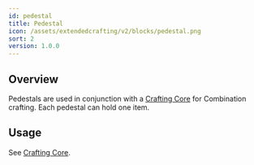 ```yaml
---
id: pedestal
title: Pedestal
icon: /assets/extendedcrafting/v2/blocks/pedestal.png
sort: 2
version: 1.0.0
---
```


## Overview

Pedestals are used in conjunction with a [Crafting Core](crafting-core.md) for Combination crafting. Each pedestal can hold one item.

## Usage

See [Crafting Core](crafting-core.md).
